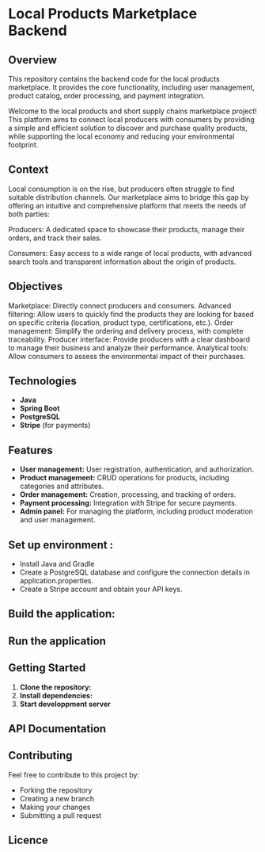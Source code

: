 # Local Products Marketplace Backend

## Overview
This repository contains the backend code for the local products marketplace. It provides the core functionality, including user management, product catalog, order processing, and payment integration.

Welcome to the local products and short supply chains marketplace project! This platform aims to connect local producers with consumers by providing a simple and efficient solution to discover and purchase quality products, while supporting the local economy and reducing your environmental footprint.

## Context
Local consumption is on the rise, but producers often struggle to find suitable distribution channels. Our marketplace aims to bridge this gap by offering an intuitive and comprehensive platform that meets the needs of both parties:

Producers: A dedicated space to showcase their products, manage their orders, and track their sales.

Consumers: Easy access to a wide range of local products, with advanced search tools and transparent information about the origin of products.

## Objectives
Marketplace: Directly connect producers and consumers.
Advanced filtering: Allow users to quickly find the products they are looking for based on specific criteria (location, product type, certifications, etc.).
Order management: Simplify the ordering and delivery process, with complete traceability.
Producer interface: Provide producers with a clear dashboard to manage their business and analyze their performance.
Analytical tools: Allow consumers to assess the environmental impact of their purchases.

## Technologies
* **Java**
* **Spring Boot**
* **PostgreSQL**
* **Stripe** (for payments)

## Features
* **User management:** User registration, authentication, and authorization.
* **Product management:** CRUD operations for products, including categories and attributes.
* **Order management:** Creation, processing, and tracking of orders.
* **Payment processing:** Integration with Stripe for secure payments.
* **Admin panel:** For managing the platform, including product moderation and user management.

## Set up environment : 
- Install Java and Gradle
- Create a PostgreSQL database and configure the connection details in application.properties.
- Create a Stripe account and obtain your API keys.

## Build the application:

## Run the application


## Getting Started
1. **Clone the repository:**
2. **Install dependencies:**
3. **Start developpment server**

## API Documentation

## Contributing
Feel free to contribute to this project by:

- Forking the repository
- Creating a new branch
- Making your changes
- Submitting a pull request

## Licence



   
  
